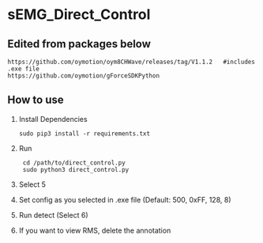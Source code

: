 # sEMG_Direct_Control

## Edited from packages below

    https://github.com/oymotion/oym8CHWave/releases/tag/V1.1.2   #includes .exe file
    https://github.com/oymotion/gForceSDKPython


## How to use
1. Install Dependencies
   
       sudo pip3 install -r requirements.txt
   
3. Run
   
        cd /path/to/direct_control.py
        sudo python3 direct_control.py

4. Select 5
5. Set config as you selected in .exe file (Default: 500, 0xFF, 128, 8)
6. Run detect (Select 6)
7. If you want to view RMS, delete the annotation
